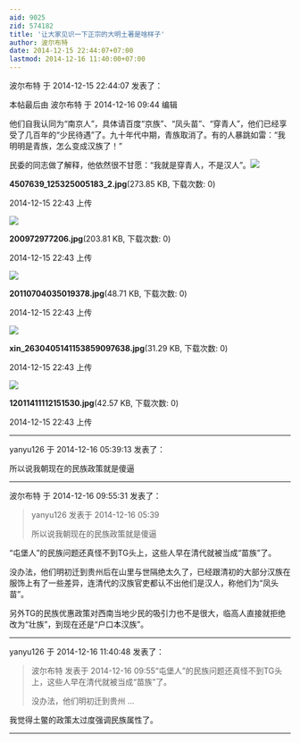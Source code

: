 ```yaml
---
aid: 9025
zid: 574182
title: '让大家见识一下正宗的大明土著是啥样子'
author: 波尔布特
date: 2014-12-15 22:44:07+07:00
lastmod: 2014-12-16 11:40:00+07:00
---
```


波尔布特 于 2014-12-15 22:44:07 发表了：

本帖最后由 波尔布特 于 2014-12-16 09:44 编辑 

他们自我认同为“南京人”，具体请百度“京族”、“凤头苗”、“穿青人”，他们已经享受了几百年的“少民待遇”了。九十年代中期，青族取消了。有的人暴跳如雷：“我明明是青族，怎么变成汉族了！”

民委的同志做了解释，他依然很不甘愿：“我就是穿青人，不是汉人”。![](https://cdn.jsdelivr.net/gh/lzjluzijie/beichao@main/img/224321iqd0vhv9z2pqycup.jpg)



**4507639\_125325005183\_2.jpg**(273.85 KB, 下载次数: 0)



2014-12-15 22:43 上传



![](https://cdn.jsdelivr.net/gh/lzjluzijie/beichao@main/img/224323hqgwuhkkom5yeros.jpg)



**200972977206.jpg**(203.81 KB, 下载次数: 0)



2014-12-15 22:43 上传



![](https://cdn.jsdelivr.net/gh/lzjluzijie/beichao@main/img/224326p63bhuue8qprqrrp.jpg)



**20110704035019378.jpg**(48.71 KB, 下载次数: 0)



2014-12-15 22:43 上传



![](https://cdn.jsdelivr.net/gh/lzjluzijie/beichao@main/img/224318g5q561ocp5we6q9c.jpg)



**xin\_2630405141153859097638.jpg**(31.29 KB, 下载次数: 0)



2014-12-15 22:43 上传



![](https://cdn.jsdelivr.net/gh/lzjluzijie/beichao@main/img/224324gcqq3vcfkc3z5759.jpg)



**12011411112151530.jpg**(42.57 KB, 下载次数: 0)



2014-12-15 22:43 上传

---------

yanyu126 于 2014-12-16 05:39:13 发表了：

所以说我朝现在的民族政策就是傻逼

---------

波尔布特 于 2014-12-16 09:55:31 发表了：

> yanyu126 发表于 2014-12-16 05:39
> 
> 所以说我朝现在的民族政策就是傻逼



“屯堡人”的民族问题还真怪不到TG头上，这些人早在清代就被当成“苗族”了。

没办法，他们明初迁到贵州后在山里与世隔绝太久了，已经跟清初的大部分汉族在服饰上有了一些差异，连清代的汉族官吏都认不出他们是汉人，称他们为“凤头苗”。

另外TG的民族优惠政策对西南当地少民的吸引力也不是很大，临高人直接就拒绝改为“壮族”，到现在还是“户口本汉族”。

---------

yanyu126 于 2014-12-16 11:40:48 发表了：

> 波尔布特 发表于 2014-12-16 09:55“屯堡人”的民族问题还真怪不到TG头上，这些人早在清代就被当成“苗族”了。
> 
> 没办法，他们明初迁到贵州 ...



我觉得土鳖的政策太过度强调民族属性了。

---------

